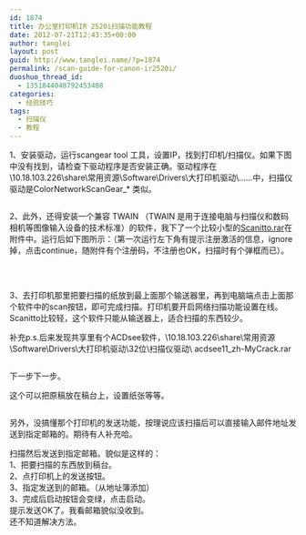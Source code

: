 ```yaml
---
id: 1874
title: 办公室打印机IR 2520i扫描功能教程
date: 2012-07-21T12:43:35+00:00
author: tanglei
layout: post
guid: http://www.tanglei.name/?p=1874
permalink: /scan-guide-for-canon-ir2520i/
duoshuo_thread_id:
  - 1351844048792453408
categories:
  - 经验技巧
tags:
  - 扫描仪
  - 教程
---
```

1、安装驱动，运行scangear tool 工具，设置IP，找到打印机/扫描仪。如果下图中没有找到，请检查下驱动程序是否安装正确。驱动程序在\\10.18.103.226\share\常用资源\Software\Drivers\大打印机驱动\……中，扫描仪驱动是ColorNetworkScanGear_* 类似。

<img class="aligncenter" src="http://www.tanglei.name/wp-content/uploads/2012/07/072112_0442_IR2520i1.png" alt="" data-pinit="registered" />

2、此外，还得安装一个兼容 TWAIN （TWAIN 是用于连接电脑与扫描仪和数码相机等图像输入设备的技术标准）的软件，我下了一个比较小型的[Scanitto.rar](http://www.tanglei.name/wp-content/uploads/2012/07/Scanitto.rar)在附件中。运行后如下图所示：（第一次运行左下角有提示注册激活的信息，ignore掉，点击continue，随附件有个注册码，不注册也OK，扫描时有个弹框而已）。

<img class="aligncenter" src="http://www.tanglei.name/wp-content/uploads/2012/07/072112_0442_IR2520i2.png" alt="" data-pinit="registered" />

&nbsp;

3、去打印机那里把要扫描的纸放到最上面那个输送器里，再到电脑端点击上面那个软件中的scan按钮，即可完成扫描。打印机要开启网络扫描功能设置在线。Scanitto比较轻，这个软件只能从输送器上，适合扫描的东西较少。

补充p.s.后来发现共享里有个ACDsee软件，\\10.18.103.226\share\常用资源\Software\Drivers\大打印机驱动\32位\扫描仪驱动\ acdsee11_zh-MyCrack.rar

<img class="aligncenter" src="http://www.tanglei.name/wp-content/uploads/2012/07/072112_0442_IR2520i3.png" alt="" data-pinit="registered" />

下一步下一步。

这个可以把原稿放在稿台上，设置纸张等等。

<img class="aligncenter" src="http://www.tanglei.name/wp-content/uploads/2012/07/072112_0442_IR2520i4.png" alt="" data-pinit="registered" />

另外，没搞懂那个打印机的发送功能，按理说应该扫描后可以直接输入邮件地址发送到指定邮箱的。期待有人补充哈。

<div>
  扫描然后发送到指定邮箱。貌似是这样的：<br /> 1、把要扫描的东西放到稿台。<br /> 2、点打印机上的发送按钮。<br /> 3、指定发送到的邮箱。（从地址簿添加）<br /> 3、完成后启动按钮会变绿，点击启动。<br /> 提示发送OK了。我看邮箱貌似没收到。<br /> 还不知道解决方法。
</div>